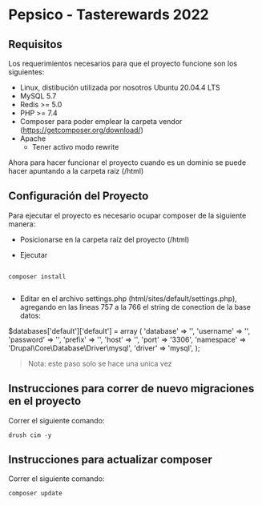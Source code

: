 # Pepsico - Tasterewards 2022

## Requisitos

Los requerimientos necesarios para que el proyecto funcione son los siguientes:

- Linux, distibución utilizada por nosotros Ubuntu 20.04.4 LTS
- MySQL 5.7
- Redis >= 5.0
- PHP >= 7.4
- Composer para poder emplear la carpeta vendor (https://getcomposer.org/download/)
- Apache
  - Tener activo modo rewrite

Ahora para hacer funcionar el proyecto cuando es un dominio se puede hacer apuntando a la carpeta raiz (/html)

## Configuración del Proyecto

Para ejecutar el proyecto es necesario ocupar composer de la siguiente manera:

- Posicionarse en la carpeta raíz del proyecto (/html)

- Ejecutar

```

composer install


```

- Editar en el archivo settings.php (html/sites/default/settings.php), agregando en las lineas 757 a la 766 el string de conection de la base datos:

$databases['default']['default'] = array (
	'database' => '',
	'username' => '',
	'password' => '',
	'prefix' => '',
	'host' => '',
	'port' => '3306',
	'namespace' => 'Drupal\\Core\\Database\\Driver\\mysql',
	'driver' => 'mysql',
);

> Nota: este paso solo se hace una unica vez


## Instrucciones para correr de nuevo migraciones en el proyecto

Correr el siguiente comando:

```
drush cim -y

```


## Instrucciones para actualizar composer

Correr el siguiente comando:

```
composer update
```

